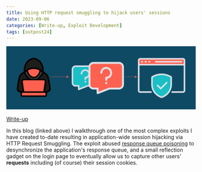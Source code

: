 ```yaml
---
title: Using HTTP request smuggling to hijack users' sessions
date: 2023-09-06
categories: [Write-up, Exploit Development]
tags: [outpost24]
---
```


![HTTP Request Smuggling](../assets/HTTP-request-smuggling-hijack.webp)

[Write-up](https://outpost24.com/blog/http-request-smuggling-to-hijack-user-session/)

In this blog (linked above) I walkthrough one of the most complex exploits I have created to-date resulting in application-wide session hijacking via HTTP Request Smuggling. The exploit abused [response queue poisoning](https://portswigger.net/web-security/request-smuggling/advanced/response-queue-poisoning#:~:text=Response%20queue%20poisoning%20is%20a,end%20to%20the%20wrong%20requests.) to desynchronize the application's response queue, and a small reflection gadget on the login page to eventually allow us to capture other users' **requests** including (of course) their session cookies.